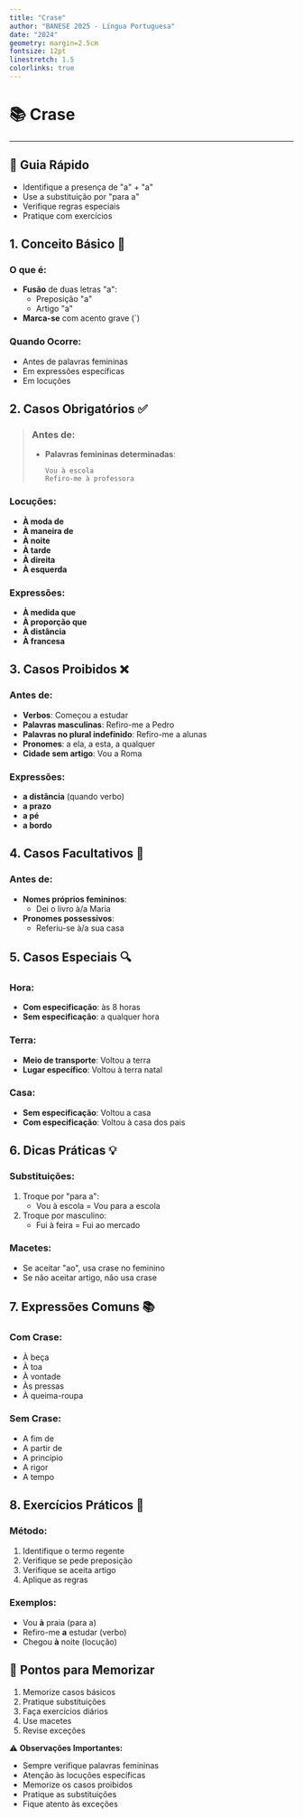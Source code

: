 ```yaml
---
title: "Crase"
author: "BANESE 2025 - Língua Portuguesa"
date: "2024"
geometry: margin=2.5cm
fontsize: 12pt
linestretch: 1.5
colorlinks: true
---
```


# 📚 Crase
---

## 🎯 Guia Rápido
- Identifique a presença de "a" + "a"
- Use a substituição por "para a"
- Verifique regras especiais
- Pratique com exercícios

## 1. Conceito Básico 📝
### O que é:
- **Fusão** de duas letras "a":
  - Preposição "a"
  - Artigo "a"
- **Marca-se** com acento grave (`)

### Quando Ocorre:
- Antes de palavras femininas
- Em expressões específicas
- Em locuções

## 2. Casos Obrigatórios ✅
> ### Antes de:
> - **Palavras femininas determinadas**:
>   ```
>   Vou à escola
>   Refiro-me à professora
>   ```

### Locuções:
- **À moda de**
- **À maneira de**
- **À noite**
- **À tarde**
- **À direita**
- **À esquerda**

### Expressões:
- **À medida que**
- **À proporção que**
- **À distância**
- **À francesa**

## 3. Casos Proibidos ❌
### Antes de:
- **Verbos**: Começou a estudar
- **Palavras masculinas**: Refiro-me a Pedro
- **Palavras no plural indefinido**: Refiro-me a alunas
- **Pronomes**: a ela, a esta, a qualquer
- **Cidade sem artigo**: Vou a Roma

### Expressões:
- **a distância** (quando verbo)
- **a prazo**
- **a pé**
- **a bordo**

## 4. Casos Facultativos 🔄
### Antes de:
- **Nomes próprios femininos**:
  - Dei o livro à/a Maria
- **Pronomes possessivos**:
  - Referiu-se à/a sua casa

## 5. Casos Especiais 🔍
### Hora:
- **Com especificação**: às 8 horas
- **Sem especificação**: a qualquer hora

### Terra:
- **Meio de transporte**: Voltou a terra
- **Lugar específico**: Voltou à terra natal

### Casa:
- **Sem especificação**: Voltou a casa
- **Com especificação**: Voltou à casa dos pais

## 6. Dicas Práticas 💡
### Substituições:
1. Troque por "para a":
   - Vou à escola = Vou para a escola
2. Troque por masculino:
   - Fui à feira = Fui ao mercado

### Macetes:
- Se aceitar "ao", usa crase no feminino
- Se não aceitar artigo, não usa crase

## 7. Expressões Comuns 📚
### Com Crase:
- À beça
- À toa
- À vontade
- Às pressas
- À queima-roupa

### Sem Crase:
- A fim de
- A partir de
- A princípio
- A rigor
- A tempo

## 8. Exercícios Práticos 📝
### Método:
1. Identifique o termo regente
2. Verifique se pede preposição
3. Verifique se aceita artigo
4. Aplique as regras

### Exemplos:
- Vou **à** praia (para a)
- Refiro-me **a** estudar (verbo)
- Chegou **à** noite (locução)

## 📌 Pontos para Memorizar
1. Memorize casos básicos
2. Pratique substituições
3. Faça exercícios diários
4. Use macetes
5. Revise exceções

⚠️ **Observações Importantes:**
- Sempre verifique palavras femininas
- Atenção às locuções específicas
- Memorize os casos proibidos
- Pratique as substituições
- Fique atento às exceções